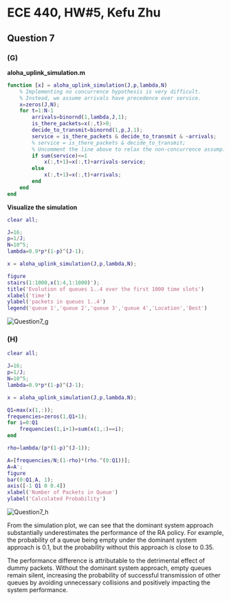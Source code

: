 # ECE 440, HW#5, Kefu Zhu

## Question 7

### (G)

**aloha_uplink_simulation.m**

```matlab
function [x] = aloha_uplink_simulation(J,p,lambda,N)
    % Implementing no concurrence hypothesis is very difficult.
    % Instead, we assume arrivals have precedence over service.
    x=zeros(J,N);
    for t=1:N-1
        arrivals=binornd(1,lambda,J,1);
        is_there_packets=x(:,t)>0;
        decide_to_transmit=binornd(1,p,J,1);
        service = is_there_packets & decide_to_transmit & ~arrivals;
        % service = is_there_packets & decide_to_transmit;
        % Uncomment the line above to relax the non-concurrence assump.
        if sum(service)<=1
            x(:,t+1)=x(:,t)+arrivals-service;
        else
            x(:,t+1)=x(:,t)+arrivals;
        end
    end
end
```

**Visualize the simulation**

```matlab
clear all;

J=16;
p=1/J;
N=10^5;
lambda=0.9*p*(1-p)^(J-1);

x = aloha_uplink_simulation(J,p,lambda,N);

figure
stairs(1:1000,x(1:4,1:1000)');
title('Evolution of queues 1..4 over the first 1000 time slots')
xlabel('time')
ylabel('packets in queues 1..4')
legend('queue 1','queue 2','queue 3','queue 4','Location','Best')
```

![Question7_g]()

### (H)

```matlab
clear all;

J=16;
p=1/J;
N=10^5;
lambda=0.9*p*(1-p)^(J-1);

x = aloha_uplink_simulation(J,p,lambda,N);

Q1=max(x(1,:));
frequencies=zeros(1,Q1+1);
for i=0:Q1
    frequencies(1,i+1)=sum(x(1,:)==i);
end

rho=lambda/(p*(1-p)^(J-1));

A=[frequencies/N;(1-rho)*(rho.^(0:Q1))];
A=A';
figure
bar(0:Q1,A, 1);
axis([-1 Q1 0 0.4])
xlabel('Number of Packets in Queue')
ylabel('Calculated Probability')
```

![Question7_h]()

From the simulation plot, we can see that the dominant system approach substantially underestimates the performance of the RA policy. For example, the probability of a queue being empty under the dominant system approach is 0.1, but the probability without this approach is close to 0.35. 

The performance difference is attributable to the detrimental effect of dummy packets. Without the dominant system approach, empty queues remain silent, increasing the probability of successful transmission of other queues by avoiding unnecessary collisions and positively impacting the system performance.